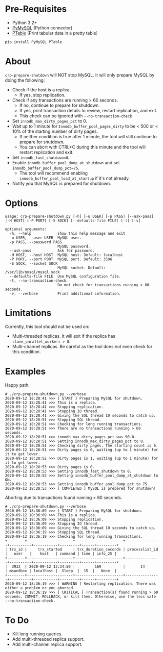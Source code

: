 # Pre-Requisites
- Python 3.2+
- [PyMySQL](https://github.com/PyMySQL/PyMySQL) (Python connector)
- [PTable](https://pypi.org/project/PTable/) (Print tabular data in a pretty table)
```
pip install PyMySQL PTable
```

# About
`crp-prepare-shutdown` will NOT stop MySQL. It will only prepare MySQL by doing the following:
- Check if the host is a replica.
	- If yes, stop replication.
- Check if any transactions are running > 60 seconds.
	- If no, continue to prepare for shutdown.
	- If yes, print transaction details to review, restart replication, and exit.
	- This check can be ignored with `--no-transaction-check`
- Set `innodb_max_dirty_pages_pct` to 0.
- Wait up to 1 minute for `Innodb_buffer_pool_pages_dirty` to be < 500 or < 10% of the starting number of dirty pages.
	- If neither condition is true after 1 minute, the tool will still continue to prepare for shutdown.
	- You can abort with CTRL+C during this minute and the tool will restart replication and exit.
- Set `innodb_fast_shutdown=0`.
- Enable `innodb_buffer_pool_dump_at_shutdown` and set `innodb_buffer_pool_dump_pct=75`.
	- The tool will recommend enabling `innodb_buffer_pool_load_at_startup` if it's not already.
- Notify you that MySQL is prepared for shutdown.

# Options
```
usage: crp-prepare-shutdown.py [-h] [-u USER] [-p PASS] [--ask-pass] [-H HOST] [-P PORT] [-S SOCK] [--defaults-file FILE] [-t] [-v]

optional arguments:
  -h, --help            show this help message and exit
  -u USER, --user USER  MySQL user.
  -p PASS, --password PASS
                        MySQL password.
  --ask-pass            Ask for password.
  -H HOST, --host HOST  MySQL host. Default: localhost
  -P PORT, --port PORT  MySQL port. Default: 3306
  -S SOCK, --socket SOCK
                        MySQL socket. Default: /var/lib/mysql/mysql.sock
  --defaults-file FILE  Use MySQL configuration file.
  -t, --no-transaction-check
                        Do not check for transactions running > 60 seconds.
  -v, --verbose         Print additional information.
```

# Limitations
Currently, this tool should not be used on:
- Multi-threaded replicas. It will exit if the replica has `slave_parallel_workers > 0`.
- Multi-channel replicas. Be careful as the tool does not even check for this condition.

# Examples
Happy path.
```
# ./crp-prepare-shutdown.py --verbose
2020-09-12 18:28:41 >>> [ START ] Preparing MySQL for shutdown.
2020-09-12 18:28:41 >>> This is a replica.
2020-09-12 18:28:41 >>> Stopping replication.
2020-09-12 18:28:41 >>> Stopping IO thread.
2020-09-12 18:28:41 >>> Giving the SQL thread 10 seconds to catch up.
2020-09-12 18:28:51 >>> Stopping SQL thread.
2020-09-12 18:28:51 >>> Checking for long running transactions.
2020-09-12 18:28:51 >>> There are no transactions running > 60 seconds.
2020-09-12 18:28:51 >>> innodb_max_dirty_pages_pct was 90.0.
2020-09-12 18:28:51 >>> Setting innodb_max_dirty_pages_pct to 0.
2020-09-12 18:28:51 >>> Checking dirty pages. The starting count is 6.
2020-09-12 18:28:51 >>> Dirty pages is 6, waiting (up to 1 minute) for it to get lower.
2020-09-12 18:28:52 >>> Dirty pages is 1, waiting (up to 1 minute) for it to get lower.
2020-09-12 18:28:53 >>> Dirty pages is 0.
2020-09-12 18:28:53 >>> Setting innodb_fast_shutdown to 0.
2020-09-12 18:28:53 >>> Setting innodb_buffer_pool_dump_at_shutdown to ON.
2020-09-12 18:28:53 >>> Setting innodb_buffer_pool_dump_pct to 75.
2020-09-12 18:28:53 >>> [ COMPLETED ] MySQL is prepared for shutdown!
```
Aborting due to transactions found running > 60 seconds.
```
# ./crp-prepare-shutdown.py --verbose
2020-09-12 18:36:09 >>> [ START ] Preparing MySQL for shutdown.
2020-09-12 18:36:09 >>> This is a replica.
2020-09-12 18:36:09 >>> Stopping replication.
2020-09-12 18:36:09 >>> Stopping IO thread.
2020-09-12 18:36:09 >>> Giving the SQL thread 10 seconds to catch up.
2020-09-12 18:36:19 >>> Stopping SQL thread.
2020-09-12 18:36:19 >>> Checking for long running transactions.
+--------+---------------------+----------------------+----------------+----------+-----------+---------+------+---------+
| trx_id |     trx_started     | trx_duration_seconds | processlist_id |   user   |    host   | command | time | info_25 |
+--------+---------------------+----------------------+----------------+----------+-----------+---------+------+---------+
|  3932  | 2020-09-12 13:34:50 |         169          |       14       | msandbox | localhost |  Sleep  |  15  |   None  |
+--------+---------------------+----------------------+----------------+----------+-----------+---------+------+---------+
2020-09-12 18:36:19 >>> [ WARNING ] Restarting replication. There was either a problem or you aborted.
2020-09-12 18:36:19 >>> [ CRITICAL ] Transaction(s) found running > 60 seconds. COMMIT, ROLLBACK, or kill them. Otherwise, use the less safe --no-transaction-check.
```

# To Do
- Kill long running queries.
- Add multi-threaded replica support.
- Add multi-channel replica support.
